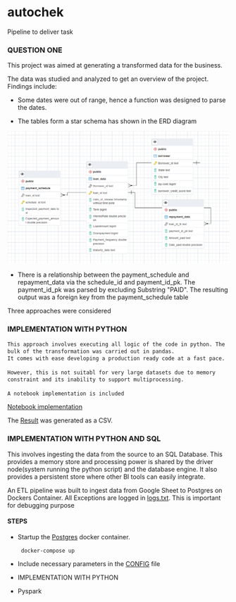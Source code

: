 # autochek
Pipeline to deliver task

### QUESTION ONE

This project was aimed at generating a transformed data for the business.

The data was studied and analyzed to get an overview of the project. Findings include:

  - Some dates were out of range, hence a function was designed to parse the dates.
  
  - The tables form a star schema has shown in the ERD diagram
  
  ![alt text](https://github.com/JamiuAfolabi/autochek/blob/main/question_one/ERD.PNG)

  - There is a relationship between the payment_schedule and repayment_data via the schedule_id and payment_id_pk.
    The payment_id_pk was parsed by excluding Substring "PAID". The resulting output was a foreign key from the payment_schedule table

Three approaches were considered

### IMPLEMENTATION WITH PYTHON

    This approach involves executing all logic of the code in python. The bulk of the transformation was carried out in pandas.
    It comes with ease developing a production ready code at a fast pace.
    
    However, this is not suitabl for very large datasets due to memory constraint and its inability to support multiprocessing.
    
    A notebook implementation is included
    
 
    
   [Notebook implementation](https://github.com/JamiuAfolabi/autochek/blob/main/question_one/python_solution_two.ipynb)
   
   The [Result](https://github.com/JamiuAfolabi/autochek/blob/main/question_one/output2.csv) was generated as a CSV.


### IMPLEMENTATION WITH PYTHON AND SQL


   This involves ingesting the data from the source to an SQL Database. This provides a memory store and processing power is shared
   by the driver node(system running the python script) and the database engine. It also provides a persistent store where other BI tools
   can easily integrate.
   
   An ETL pipeline was built to ingest data from Google Sheet to Postgres on Dockers Container. All Exceptions are logged in 
   [logs.txt](https://github.com/JamiuAfolabi/autochek/blob/main/question_one/logs.txt).
   This is important for debugging purpose
   
   #### STEPS
   - Startup the [Postgres](https://github.com/JamiuAfolabi/autochek/blob/main/question_one/docker-compose.yml) docker container. 
    
          docker-compose up
   - Include necessary parameters in the [CONFIG](https://github.com/JamiuAfolabi/autochek/blob/main/question_one/config.ini) file   

- IMPLEMENTATION WITH PYTHON
- Pyspark


